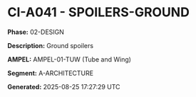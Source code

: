 # CI-A041 - SPOILERS-GROUND

**Phase:** 02-DESIGN

**Description:** Ground spoilers

**AMPEL:** AMPEL-01-TUW (Tube and Wing)

**Segment:** A-ARCHITECTURE

**Generated:** 2025-08-25 17:27:29 UTC
